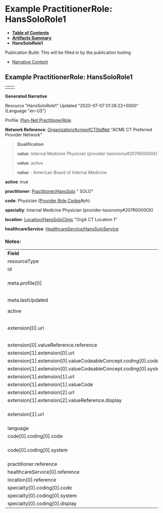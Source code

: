 # Example PractitionerRole: HansSoloRole1

* [**Table of Contents**](toc.html)
* [**Artifacts Summary**](artifacts.html)
* **HansSoloRole1**

Publication Build: This will be filled in by the publication tooling

* [Narrative Content](#)

## Example PractitionerRole: HansSoloRole1

|  |  |
| --- | --- |
|  | |

**Generated Narrative**

Resource "HansSoloRole1" Updated "2020-07-07 01:26:22+0000" (Language "en-US")

Profile: [Plan-Net PractitionerRole](StructureDefinition-plannet-PractitionerRole.html)

**Network Reference**: [Organization/AcmeofCTStdNet](Organization-AcmeofCTStdNet.html) "ACME CT Preferred Provider Network"

> **Qualification**
>
> **value**: Internal Medicine Physician  (provider-taxonomy#207R00000X)
>
> **value**: active
>
> **value**: : American Board of Internal Medicine

**active**: true

**practitioner**: [Practitioner/HansSolo](Practitioner-HansSolo.html) " SOLO"

**code**: Physician  ([Provider Role Codes](CodeSystem-ProviderRoleCS.html)#ph)

**specialty**: Internal Medicine Physician  (provider-taxonomy#207R00000X)

**location**: [Location/HansSoloClinic](Location-HansSoloClinic.html) "OrgA CT Location 1"

**healthcareService**: [HealthcareService/HansSoloService](HealthcareService-HansSoloService.html)

### Notes:

|  |  |
| --- | --- |
| **Field** | **Value** |
| resourceType | "PractitionerRole" |
| id | "HansSoloRole1" |
| meta.profile[0] | "http://hl7.org/fhir/us/davinci-pdex-plan-net/StructureDefinition/plannet-PractitionerRole" |
| meta.lastUpdated | "2020-07-07T13:26:22.0314215+00:00" |
| active | "true" |
| extension[0].url | "http://hl7.org/fhir/us/davinci-pdex-plan-net/StructureDefinition/network-reference" |
| extension[0].valueReference.reference | "Organization/AcmeofCTStdNet" |
| extension[1].extension[0].url | "code" |
| extension[1].extension[0].valueCodeableConcept.coding[0].code | #207R00000X |
| extension[1].extension[0].valueCodeableConcept.coding[0].system | "http://nucc.org/provider-taxonomy" |
| extension[1].extension[1].url | "status" |
| extension[1].extension[1].valueCode | "active" |
| extension[1].extension[2].url | "issuer" |
| extension[1].extension[2].valueReference.display | "American Board of Internal Medicine" |
| extension[1].url | "http://hl7.org/fhir/us/davinci-pdex-plan-net/StructureDefinition/qualification" |
| language | "en-US" |
| code[0].coding[0].code | #ph |
| code[0].coding[0].system | "http://hl7.org/fhir/us/davinci-pdex-plan-net/CodeSystem/ProviderRoleCS" |
| practitioner.reference | "Practitioner/HansSolo" |
| healthcareService[0].reference | "HealthcareService/HansSoloService" |
| location[0].reference | "Location/HansSoloClinic" |
| specialty[0].coding[0].code | #207R00000X |
| specialty[0].coding[0].system | "http://nucc.org/provider-taxonomy" |
| specialty[0].coding[0].display | "Internal Medicine Physician" |